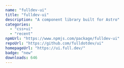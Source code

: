 ```yaml
---
name: "fulldev-ui"
title: "fulldev-ui"
description: "A component library built for Astro"
categories:
  - "css+ui"
  - "recent"
npmUrl: "https://www.npmjs.com/package/fulldev-ui"
repoUrl: "https://github.com/fulldotdev/ui"
homepageUrl: "https://ui.full.dev/"
badge: "new"
downloads: 646
---
```

